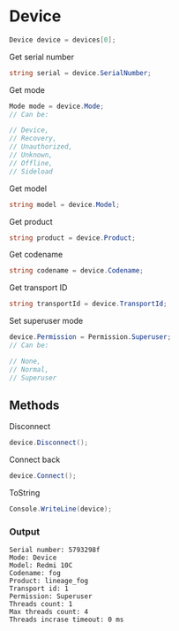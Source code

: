 # Device
``` csharp
Device device = devices[0];
```
Get serial number
``` csharp
string serial = device.SerialNumber;
```
Get mode
``` csharp
Mode mode = device.Mode;
// Can be:

// Device,
// Recovery,
// Unauthorized,
// Unknown,
// Offline,
// Sideload
```
Get model
``` csharp
string model = device.Model;
```
Get product
``` csharp
string product = device.Product;
```
Get codename
``` csharp
string codename = device.Codename;
```
Get transport ID
``` csharp
string transportId = device.TransportId;
```
Set superuser mode
``` csharp
device.Permission = Permission.Superuser;
// Can be:

// None,
// Normal,
// Superuser
```
## Methods
Disconnect
``` csharp
device.Disconnect();
```
Connect back
``` csharp
device.Connect();
```
ToString
``` csharp
Console.WriteLine(device);
```
### Output
```
Serial number: 5793298f
Mode: Device
Model: Redmi 10C
Codename: fog
Product: lineage_fog
Transport id: 1
Permission: Superuser
Threads count: 1
Max threads count: 4
Threads incrase timeout: 0 ms
```